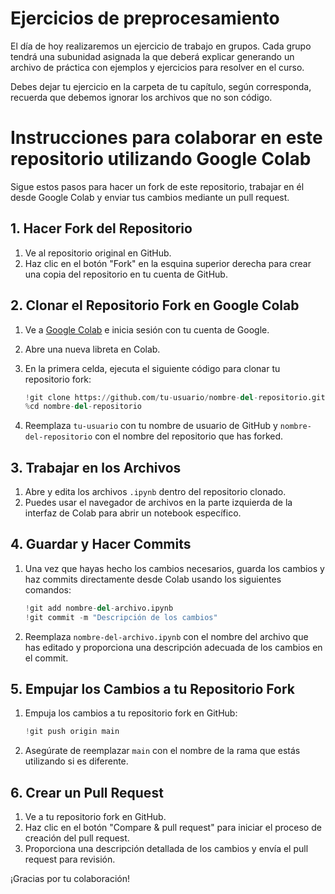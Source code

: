 # Ejercicios de preprocesamiento

El día de hoy realizaremos un ejercicio de trabajo en grupos. Cada grupo tendrá una subunidad asignada la que deberá explicar generando un archivo de práctica con ejemplos y ejercicios para resolver en el curso.

Debes dejar tu ejercicio en la carpeta de tu capítulo, según corresponda, recuerda que debemos ignorar los archivos que no son código. 

# Instrucciones para colaborar en este repositorio utilizando Google Colab

Sigue estos pasos para hacer un fork de este repositorio, trabajar en él desde Google Colab y enviar tus cambios mediante un pull request.

## 1. Hacer Fork del Repositorio

1. Ve al repositorio original en GitHub.
2. Haz clic en el botón "Fork" en la esquina superior derecha para crear una copia del repositorio en tu cuenta de GitHub.

## 2. Clonar el Repositorio Fork en Google Colab

1. Ve a [Google Colab](https://colab.research.google.com/) e inicia sesión con tu cuenta de Google.
2. Abre una nueva libreta en Colab.
3. En la primera celda, ejecuta el siguiente código para clonar tu repositorio fork:

    ```python
    !git clone https://github.com/tu-usuario/nombre-del-repositorio.git
    %cd nombre-del-repositorio
    ```

4. Reemplaza `tu-usuario` con tu nombre de usuario de GitHub y `nombre-del-repositorio` con el nombre del repositorio que has forked.

## 3. Trabajar en los Archivos

1. Abre y edita los archivos `.ipynb` dentro del repositorio clonado.
2. Puedes usar el navegador de archivos en la parte izquierda de la interfaz de Colab para abrir un notebook específico.

## 4. Guardar y Hacer Commits

1. Una vez que hayas hecho los cambios necesarios, guarda los cambios y haz commits directamente desde Colab usando los siguientes comandos:

    ```python
    !git add nombre-del-archivo.ipynb
    !git commit -m "Descripción de los cambios"
    ```

2. Reemplaza `nombre-del-archivo.ipynb` con el nombre del archivo que has editado y proporciona una descripción adecuada de los cambios en el commit.

## 5. Empujar los Cambios a tu Repositorio Fork

1. Empuja los cambios a tu repositorio fork en GitHub:

    ```python
    !git push origin main
    ```

2. Asegúrate de reemplazar `main` con el nombre de la rama que estás utilizando si es diferente.

## 6. Crear un Pull Request

1. Ve a tu repositorio fork en GitHub.
2. Haz clic en el botón "Compare & pull request" para iniciar el proceso de creación del pull request.
3. Proporciona una descripción detallada de los cambios y envía el pull request para revisión.

¡Gracias por tu colaboración!
